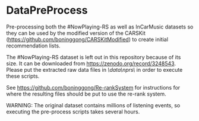 # DataPreProcess
Pre-processing both the #NowPlaying-RS as well as InCarMusic datasets so they can be used by the modified version of the CARSKit (https://github.com/boninggong/CARSKitModified) to create initial recommendation lists. 

The #NowPlaying-RS dataset is left out in this repository because of its size. It can be downloaded from https://zenodo.org/record/3248543. Please put the extracted raw data files in _\data\nprs\\_ in order to execute these scripts.

See https://github.com/boninggong/Re-rankSystem for instructions for where the resulting files should be put to use the re-rank system. 

WARNING: The original dataset contains millions of listening events, so executing the pre-process scripts takes several hours. 

